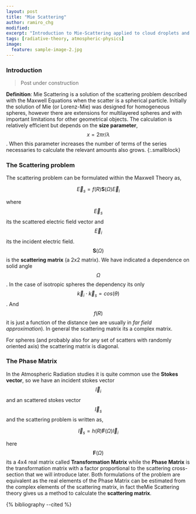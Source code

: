 ```yaml
---
layout: post
title: "Mie Scattering"
author: ramiro_chg
modified:
excerpt: "Introduction to Mie-Scattering applied to cloud droplets and aerosols"
tags: [radiative-theory, atmospheric-physics]
image:
  feature: sample-image-2.jpg
---
```


### Introduction

> Post under construction


**Definition**: Mie Scattering is a solution of the scattering problem described with the Maxwell Equations when the scatter is a spherical particle. Initially the solution of Mie (or Lorenz-Mie) was designed for homogeneous spheres, however there are extensions for multilayered spheres and with important limitations for other geometrical objects. The calculation is relatively efficient but depends on the **size parameter**, $$x=2\pi r/\lambda$$. When this parameter increases the number of terms of the series necessaries to calculate the relevant amounts also grows.
{:.smallblock}

### The Scattering problem

The scattering problem can be formulated within the Maxwell Theory as,

$$\vec{E}_{s}=f(R)\mathbf{S}(\Omega)\vec{E}_{i}$$

where $$\vec{E}_{s}$$ its the scattered electric field vector and $$\vec{E}_{i}$$ its the incident electric field. $$\mathbf{S}(\Omega)$$ is the **scattering matrix** (a 2x2 matrix). We have indicated a dependence on solid angle $$\Omega$$. In the case of isotropic spheres the dependency its only $$\vec{k}_{i}\cdot \vec{k}_{s}=cos(\theta)$$. And $$f(R)$$ it is just a function of the distance (we are usually in *far field approximation*). In general the scattering matrix its a complex matrix.

For spheres (and probably also for any set of scatters with randomly oriented axis) the scattering matrix is diagonal. 

### The Phase Matrix

In the Atmospheric Radiation studies it is quite common use the **Stokes vector**, so we have an incident stokes vector $$\vec{I}_{i}$$ and an scattered stokes vector $$\vec{I}_{s}$$ and the scattering problem is written as,

$$\vec{I}_{s}=h(R)\mathbf{F}(\Omega)\vec{I}_{i}$$

here $$\mathbf{F}(\Omega)$$ its a 4x4 real matrix called **Transformation Matrix** while the **Phase Matrix** is the transformation matrix with a factor proportional to the scattering cross-section that we will introduce later. Both formulations of the problem are equivalent as the real elements of the Phase Matrix can be estimated from the complex elements of the scattering matrix, in fact theMie Scattering theory gives us a method to calculate the **scattering matrix**.

{% bibliography --cited %}



